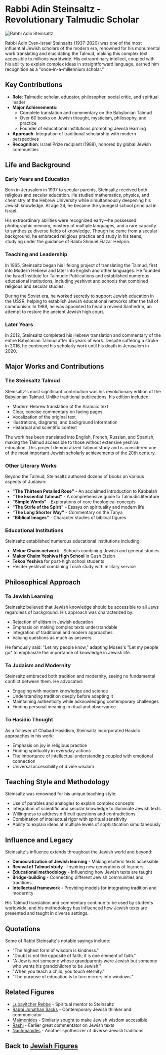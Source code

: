 # Rabbi Adin Steinsaltz - Revolutionary Talmudic Scholar

![Rabbi Adin Steinsaltz](steinsaltz_portrait.jpg)

Rabbi Adin Even-Israel Steinsaltz (1937-2020) was one of the most influential Jewish scholars of the modern era, renowned for his monumental work translating and elucidating the Talmud, making this complex text accessible to millions worldwide. His extraordinary intellect, coupled with his ability to explain complex ideas in straightforward language, earned him recognition as a "once-in-a-millennium scholar."

## Key Contributions

- **Role**: Talmudic scholar, educator, philosopher, social critic, and spiritual leader
- **Major Achievements**: 
  - Complete translation and commentary on the Babylonian Talmud
  - Over 60 books on Jewish thought, mysticism, philosophy, and practice
  - Founder of educational institutions promoting Jewish learning
- **Approach**: Integration of traditional scholarship with modern perspectives
- **Recognition**: Israel Prize recipient (1988), honored by global Jewish communities

## Life and Background

### Early Years and Education

Born in Jerusalem in 1937 to secular parents, Steinsaltz received both religious and secular education. He studied mathematics, physics, and chemistry at the Hebrew University while simultaneously deepening his Jewish knowledge. At age 24, he became the youngest school principal in Israel.

His extraordinary abilities were recognized early—he possessed photographic memory, mastery of multiple languages, and a rare capacity to synthesize diverse fields of knowledge. Though he came from a secular background, he embraced religious practice and study in his teens, studying under the guidance of Rabbi Shmuel Elazar Heilprin.

### Teaching and Leadership

In 1965, Steinsaltz began his lifelong project of translating the Talmud, first into Modern Hebrew and later into English and other languages. He founded the Israel Institute for Talmudic Publications and established numerous educational institutions, including yeshivot and schools that combined religious and secular studies.

During the Soviet era, he worked secretly to support Jewish education in the USSR, helping to establish Jewish educational networks after the fall of communism. In 1989, he was appointed to head a revived Sanhedrin, an attempt to restore the ancient Jewish high court.

### Later Years

In 2012, Steinsaltz completed his Hebrew translation and commentary of the entire Babylonian Talmud after 45 years of work. Despite suffering a stroke in 2016, he continued his scholarly work until his death in Jerusalem in 2020.

## Major Works and Contributions

### The Steinsaltz Talmud

Steinsaltz's most significant contribution was his revolutionary edition of the Babylonian Talmud. Unlike traditional publications, his edition included:

- Modern Hebrew translation of the Aramaic text
- Clear, concise commentary on facing pages
- Vocalization of the original text
- Illustrations, diagrams, and background information
- Historical and scientific context

The work has been translated into English, French, Russian, and Spanish, making the Talmud accessible to those without extensive yeshiva education. This project democratized Talmud study and is considered one of the most important Jewish scholarly achievements of the 20th century.

### Other Literary Works

Beyond the Talmud, Steinsaltz authored dozens of books on various aspects of Judaism:

- **"The Thirteen Petalled Rose"** - An acclaimed introduction to Kabbalah
- **"The Essential Talmud"** - A comprehensive guide to Talmudic literature
- **"Simple Words"** - Explorations of core theological concepts
- **"The Strife of the Spirit"** - Essays on spirituality and modern life
- **"The Long Shorter Way"** - Commentary on the Tanya
- **"Biblical Images"** - Character studies of biblical figures

### Educational Institutions

Steinsaltz established numerous educational institutions including:

- **Mekor Chaim network** - Schools combining Jewish and general studies
- **Makor Chaim Yeshiva High School** in Gush Etzion
- **Tekoa Yeshiva** for post-high school students
- Hesder yeshivot combining Torah study with military service

## Philosophical Approach

### To Jewish Learning

Steinsaltz believed that Jewish knowledge should be accessible to all Jews regardless of background. His approach was characterized by:

- Rejection of elitism in Jewish education
- Emphasis on making complex texts understandable
- Integration of traditional and modern approaches
- Valuing questions as much as answers

He famously said: "Let my people know," adapting Moses's "Let my people go" to emphasize the importance of knowledge in Jewish life.

### To Judaism and Modernity

Steinsaltz embraced both tradition and modernity, seeing no fundamental conflict between them. He advocated:

- Engaging with modern knowledge and science
- Understanding tradition deeply before adapting it
- Maintaining authenticity while acknowledging contemporary challenges
- Finding personal meaning in ritual and observance

### To Hasidic Thought

As a follower of Chabad Hasidism, Steinsaltz incorporated Hasidic approaches in his work:

- Emphasis on joy in religious practice
- Finding spirituality in everyday actions
- The importance of intellectual understanding coupled with emotional connection
- Universal accessibility of divine wisdom

## Teaching Style and Methodology

Steinsaltz was renowned for his unique teaching style:

- Use of parables and analogies to explain complex concepts
- Integration of scientific and secular knowledge to illuminate Jewish texts
- Willingness to address difficult questions and contradictions
- Combination of intellectual rigor with spiritual sensitivity
- Ability to explain ideas at multiple levels of sophistication simultaneously

## Influence and Legacy

Steinsaltz's influence extends throughout the Jewish world and beyond:

- **Democratization of Jewish learning** - Making esoteric texts accessible
- **Revival of Talmud study** - Inspiring new generations of learners
- **Educational methodology** - Influencing how Jewish texts are taught
- **Bridge-building** - Connecting different Jewish communities and traditions
- **Intellectual framework** - Providing models for integrating tradition and modernity

His Talmud translation and commentary continue to be used by students worldwide, and his methodology has influenced how Jewish texts are presented and taught in diverse settings.

## Quotations

Some of Rabbi Steinsaltz's notable sayings include:

- "The highest form of wisdom is kindness."
- "Doubt is not the opposite of faith; it is one element of faith."
- "A Jew is not someone whose grandparents were Jewish but someone who wants his grandchildren to be Jewish."
- "When you teach a child, you touch eternity."
- "The purpose of education is to turn mirrors into windows."

## Related Figures

- [Lubavitcher Rebbe](./lubavitcher_rebbe.md) - Spiritual mentor to Steinsaltz
- [Rabbi Jonathan Sacks](./jonathan_sacks.md) - Contemporary Jewish thinker and communicator
- [Maimonides](./maimonides.md) - Similarly sought to make Jewish wisdom accessible
- [Rashi](./rashi.md) - Earlier great commentator on Jewish texts
- [Nachmanides](./nachmanides.md) - Another synthesizer of diverse Jewish traditions

## Back to [Jewish Figures](./README.md)
